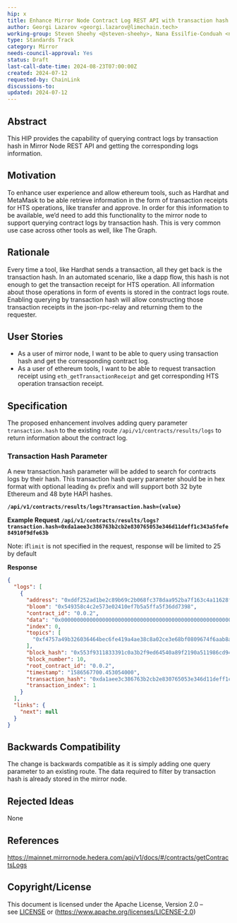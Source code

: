 ```yaml
---
hip: x
title: Enhance Mirror Node Contract Log REST API with transaction hash query parameter
author: Georgi Lazarov <georgi.lazarov@limechain.tech>
working-group: Steven Sheehy <@steven-sheehy>, Nana Essilfie-Conduah <nana@swirldslabs.com>, Xin Li <@xin-hedera>
type: Standards Track
category: Mirror
needs-council-approval: Yes
status: Draft
last-call-date-time: 2024-08-23T07:00:00Z
created: 2024-07-12
requested-by: ChainLink
discussions-to:
updated: 2024-07-12
---
```


## Abstract

This HIP provides the capability of querying contract logs by transaction hash in Mirror Node REST API and getting the corresponding logs information.

## Motivation

To enhance user experience and allow ethereum tools, such as Hardhat and MetaMask to be able retrieve information in the form of transaction receipts for HTS operations, like transfer and approve. In order for this information to be available, we’d need to add this functionality to the mirror node to support querying contract logs by transaction hash. This is very common use case across other tools as well, like The Graph.

## Rationale

Every time a tool, like Hardhat sends a transaction, all they get back is the transaction hash. In an automated scenario, like a dapp flow, this hash is not enough to get the transaction receipt for HTS operation. All information about those operations in form of events is stored in the contract logs route. Enabling querying by transaction hash will allow constructing those transaction receipts in the json-rpc-relay and returning them to the requester.

## User Stories

- As a user of mirror node, I want to be able to query using transaction hash and get the corresponding contract log.
- As a user of ethereum tools, I want to be able to request transaction receipt using `eth_getTransactionReceipt` and get corresponding HTS operation transaction receipt.

## Specification

The proposed enhancement involves adding query parameter `transaction.hash` to the existing route `/api/v1/contracts/results/logs` to return information about the contract log.

### Transaction Hash Parameter

A new transaction.hash parameter will be added to search for contracts logs by their hash. This transaction hash query parameter should be in hex format with optional leading `0x` prefix and will support both 32 byte Ethereum and 48 byte HAPI hashes.

**`/api/v1/contracts/results/logs?transaction.hash={value}`**

**Example Request**
**`/api/v1/contracts/results/logs?transaction.hash=0xda1aee3c386763b2cb2e830765053e346d11deff1c343a5fefe84910f9dfe63b`**

Note: if`limit` is not specified in the request, response will be limited to 25 by default

**Response**

```json
{
  "logs": [
    {
      "address": "0xddf252ad1be2c89b69c2b068fc378daa952ba7f163c4a11628f55a4df523b3ef",
      "bloom": "0x549358c4c2e573e02410ef7b5a5ffa5f36dd7398",
      "contract_id": "0.0.2",
      "data": "0x00000000000000000000000000000000000000000000000000000000000000fa",
      "index": 0,
      "topics": [
        "0xf4757a49b326036464bec6fe419a4ae38c8a02ce3e68bf0809674f6aab8ad300"
      ],
      "block_hash": "0x553f9311833391c0a3b2f9ed64540a89f2190a511986cd94889f1c0cf7fa63e898b1c6730f14a61755d1fb4ca05fb073",
      "block_number": 10,
      "root_contract_id": "0.0.2",
      "timestamp": "1586567700.453054000",
      "transaction_hash": "0xda1aee3c386763b2cb2e830765053e346d11deff1c343a5fefe84910f9dfe63b",
      "transaction_index": 1
    }
  ],
  "links": {
    "next": null
  }
}
```

## Backwards Compatibility

The change is backwards compatible as it is simply adding one query parameter to an existing route. The data required to filter by transaction hash is already stored in the mirror node.

## Rejected Ideas

None

## References

https://mainnet.mirrornode.hedera.com/api/v1/docs/#/contracts/getContractsLogs

## Copyright/License

This document is licensed under the Apache License, Version 2.0 – see [LICENSE](https://www.notion.so/LICENSE) or (https://www.apache.org/licenses/LICENSE-2.0)

